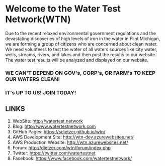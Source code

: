 # Welcome to the Water Test Network(WTN)
Due to the recent relaxed environmental government regulations and the devastating discoveries of high levels of iron in the water in Flint Michigan, we are forming a group of citizens who are concerned about clean water.  We need volunteers to test the water of all waters sources like city water, wells, streams, rivers, and lakes and then post the results to our website.  The water test results will be analyzed and displayed on our website.

### WE CAN'T DEPEND ON GOV's, CORP's, OR FARM's TO KEEP OUR WATERS CLEAN!  
### IT's UP TO US! JOIN TODAY!

## LINKS
1. WebSite: http://watertest.network
2. Blog: http://www.watertestnetwork.com
3. GitHub Pages: https://sdietzer.github.io/wtn/
4. AWS Development Site: http://wtn-dev.azurewebsites.net/
5. AWS Production Website: http://wtn.azurewebsites.net/
6. Forum: http://dietzer.com/wtn/forum/index.php
7. Twitter: https://twitter.com/watertestnet
8. Facebook: https://www.facebook.com/watertestnetwork/ 



